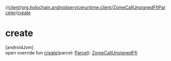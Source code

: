 //[client](../../../index.md)/[org.holochain.androidserviceruntime.client](../index.md)/[ZomeCallUnsignedFfiParceler](index.md)/[create](create.md)

# create

[androidJvm]\
open override fun [create](create.md)(parcel: [Parcel](https://developer.android.com/reference/kotlin/android/os/Parcel.html)): [ZomeCallUnsignedFfi](../-zome-call-unsigned-ffi/index.md)